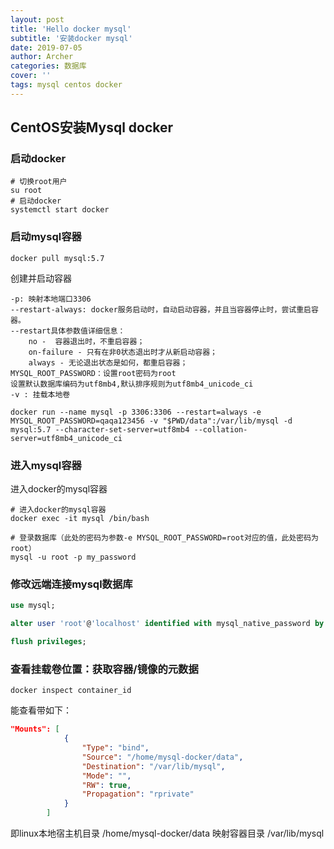 ```yaml
---
layout: post
title: 'Hello docker mysql'
subtitle: '安装docker mysql'
date: 2019-07-05
author: Archer
categories: 数据库
cover: ''
tags: mysql centos docker
---
```


## CentOS安装Mysql docker

### 启动docker

```shell
# 切换root用户
su root
# 启动docker
systemctl start docker
```

### 启动mysql容器

```shell
docker pull mysql:5.7
```

创建并启动容器

```text
-p: 映射本地端口3306
--restart-always: docker服务启动时，自动启动容器，并且当容器停止时，尝试重启容器。
--restart具体参数值详细信息：
    no -  容器退出时，不重启容器；
    on-failure - 只有在非0状态退出时才从新启动容器；
    always - 无论退出状态是如何，都重启容器；
MYSQL_ROOT_PASSWORD：设置root密码为root
设置默认数据库编码为utf8mb4,默认排序规则为utf8mb4_unicode_ci
-v : 挂载本地卷
```

```shell
docker run --name mysql -p 3306:3306 --restart=always -e MYSQL_ROOT_PASSWORD=qaqa123456 -v "$PWD/data":/var/lib/mysql -d mysql:5.7 --character-set-server=utf8mb4 --collation-server=utf8mb4_unicode_ci
```

### 进入mysql容器

进入docker的mysql容器

```shell
# 进入docker的mysql容器
docker exec -it mysql /bin/bash

# 登录数据库（此处的密码为参数-e MYSQL_ROOT_PASSWORD=root对应的值，此处密码为root）
mysql -u root -p my_password
```

### 修改远端连接mysql数据库

```sql
use mysql;

alter user 'root'@'localhost' identified with mysql_native_password by 'my_password';

flush privileges;
```

### 查看挂载卷位置：获取容器/镜像的元数据

```shell
docker inspect container_id
```

能查看带如下：

```json
"Mounts": [
            {
                "Type": "bind",
                "Source": "/home/mysql-docker/data",
                "Destination": "/var/lib/mysql",
                "Mode": "",
                "RW": true,
                "Propagation": "rprivate"
            }
        ]
```

即linux本地宿主机目录 /home/mysql-docker/data 映射容器目录 /var/lib/mysql
